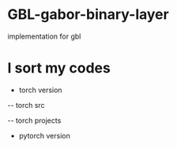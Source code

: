 # GBL-gabor-binary-layer
implementation for gbl
# I sort my codes
- torch version

-- torch src

-- torch projects

- pytorch version
